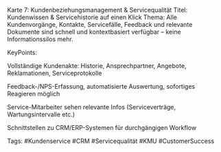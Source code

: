Karte 7: Kundenbeziehungsmanagement & Servicequalität
Titel: Kundenwissen & Servicehistorie auf einen Klick
Thema: Alle Kundenvorgänge, Kontakte, Servicefälle, Feedback und relevante Dokumente sind schnell und kontextbasiert verfügbar – keine Informationssilos mehr.

KeyPoints:

Vollständige Kundenakte: Historie, Ansprechpartner, Angebote, Reklamationen, Serviceprotokolle

Feedback-/NPS-Erfassung, automatisierte Auswertung, sofortiges Reagieren möglich

Service-Mitarbeiter sehen relevante Infos (Serviceverträge, Wartungsintervalle etc.)

Schnittstellen zu CRM/ERP-Systemen für durchgängigen Workflow

Tags: #Kundenservice #CRM #Servicequalität #KMU #CustomerSuccess